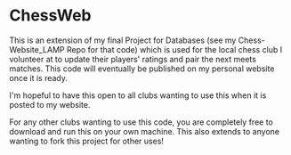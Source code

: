 # ChessWeb
 
This is an extension of my final Project for Databases (see my Chess-Website_LAMP Repo for that code) which is used for the local chess club I volunteer at to update their players' ratings and pair the next meets matches. This code will eventually be published on my personal website once it is ready.

I'm hopeful to have this open to all clubs wanting to use this when it is posted to my website.

For any other clubs wanting to use this code, you are completely free to download and run this on your own machine. This also extends to anyone wanting to fork this project for other uses!